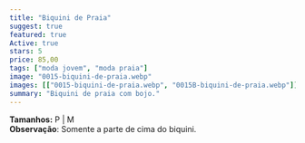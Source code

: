 ```yaml
---
title: "Biquini de Praia"
suggest: true
featured: true
Active: true
stars: 5
price: 85,00
tags: ["moda jovem", "moda praia"]
image: "0015-biquini-de-praia.webp"
images: [["0015-biquini-de-praia.webp", "0015B-biquini-de-praia.webp"]]
summary: "Biquini de praia com bojo."
---
```


**Tamanhos:** P | M  
**Observação**: Somente a parte de cima do biquini.